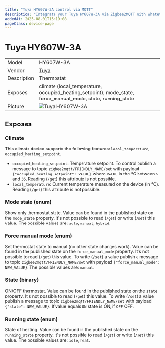 ```yaml
---
title: "Tuya HY607W-3A control via MQTT"
description: "Integrate your Tuya HY607W-3A via Zigbee2MQTT with whatever smart home infrastructure you are using without the vendor's bridge or gateway."
addedAt: 2025-08-01T15:19:08
pageClass: device-page
---
```


<!-- !!!! -->
<!-- ATTENTION: This file is auto-generated through docgen! -->
<!-- You can only edit the "Notes"-Section between the two comment lines "Notes BEGIN" and "Notes END". -->
<!-- Do not use h1 or h2 heading within "## Notes"-Section. -->
<!-- !!!! -->

# Tuya HY607W-3A

|     |     |
|-----|-----|
| Model | HY607W-3A  |
| Vendor  | [Tuya](/supported-devices/#v=Tuya)  |
| Description | Thermostat |
| Exposes | climate (local_temperature, occupied_heating_setpoint), mode_state, force_manual_mode, state, running_state |
| Picture | ![Tuya HY607W-3A](https://www.zigbee2mqtt.io/images/devices/HY607W-3A.png) |


<!-- Notes BEGIN: You can edit here. Add "## Notes" headline if not already present. -->


<!-- Notes END: Do not edit below this line -->




## Exposes

### Climate 
This climate device supports the following features: `local_temperature`, `occupied_heating_setpoint`.
- `occupied_heating_setpoint`: Temperature setpoint. To control publish a message to topic `zigbee2mqtt/FRIENDLY_NAME/set` with payload `{"occupied_heating_setpoint": VALUE}` where `VALUE` is the °C between `5` and `35`. Reading (`/get`) this attribute is not possible.
- `local_temperature`: Current temperature measured on the device (in °C). Reading (`/get`) this attribute is not possible.

### Mode state (enum)
Show only thermostat state.
Value can be found in the published state on the `mode_state` property.
It's not possible to read (`/get`) or write (`/set`) this value.
The possible values are: `auto`, `manual`, `hybrid`.

### Force manual mode (enum)
Set thermostat state to manual (no other state changes work).
Value can be found in the published state on the `force_manual_mode` property.
It's not possible to read (`/get`) this value.
To write (`/set`) a value publish a message to topic `zigbee2mqtt/FRIENDLY_NAME/set` with payload `{"force_manual_mode": NEW_VALUE}`.
The possible values are: `manual`.

### State (binary)
ON/OFF thermostat.
Value can be found in the published state on the `state` property.
It's not possible to read (`/get`) this value.
To write (`/set`) a value publish a message to topic `zigbee2mqtt/FRIENDLY_NAME/set` with payload `{"state": NEW_VALUE}`.
If value equals `ON` state is ON, if `OFF` OFF.

### Running state (enum)
State of heating.
Value can be found in the published state on the `running_state` property.
It's not possible to read (`/get`) or write (`/set`) this value.
The possible values are: `idle`, `heat`.

